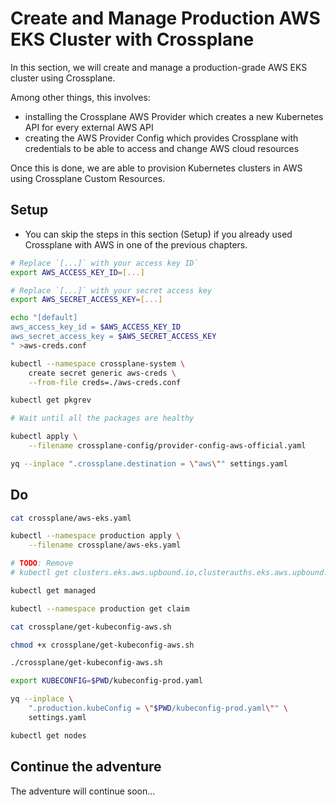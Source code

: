 # Create and Manage Production AWS EKS Cluster with Crossplane

In this section, we will create and manage a production-grade AWS EKS cluster using Crossplane.

Among other things, this involves:
* installing the Crossplane AWS Provider which creates a new Kubernetes API for every external AWS API
* creating the AWS Provider Config which provides Crossplane with credentials to be able to access and change AWS cloud resources

Once this is done, we are able to provision Kubernetes clusters in AWS using Crossplane Custom Resources. 

## Setup

* You can skip the steps in this section (Setup) if you already used Crossplane with AWS in one of the previous chapters.

```bash
# Replace `[...]` with your access key ID`
export AWS_ACCESS_KEY_ID=[...]

# Replace `[...]` with your secret access key
export AWS_SECRET_ACCESS_KEY=[...]

echo "[default]
aws_access_key_id = $AWS_ACCESS_KEY_ID
aws_secret_access_key = $AWS_SECRET_ACCESS_KEY
" >aws-creds.conf

kubectl --namespace crossplane-system \
    create secret generic aws-creds \
    --from-file creds=./aws-creds.conf

kubectl get pkgrev

# Wait until all the packages are healthy

kubectl apply \
    --filename crossplane-config/provider-config-aws-official.yaml

yq --inplace ".crossplane.destination = \"aws\"" settings.yaml
```

## Do

```bash
cat crossplane/aws-eks.yaml

kubectl --namespace production apply \
    --filename crossplane/aws-eks.yaml

# TODO: Remove
# kubectl get clusters.eks.aws.upbound.io,clusterauths.eks.aws.upbound.io,nodegroups.eks.aws.upbound.io,roles.iam.aws.upbound.io,rolepolicyattachments.iam.aws.upbound.io,vpcs.ec2.aws.upbound.io,securitygroups.ec2.aws.upbound.io,securitygrouprules.ec2.aws.upbound.io,subnets.ec2.aws.upbound.io,internetgateways.ec2.aws.upbound.io,routetables.ec2.aws.upbound.io,routes.ec2.aws.upbound.io,mainroutetableassociations.ec2.aws.upbound.io,routetableassociations.ec2.aws.upbound.io,releases.helm.crossplane.io,objects.kubernetes.crossplane.io

kubectl get managed

kubectl --namespace production get claim

cat crossplane/get-kubeconfig-aws.sh

chmod +x crossplane/get-kubeconfig-aws.sh

./crossplane/get-kubeconfig-aws.sh

export KUBECONFIG=$PWD/kubeconfig-prod.yaml

yq --inplace \
    ".production.kubeConfig = \"$PWD/kubeconfig-prod.yaml\"" \
    settings.yaml

kubectl get nodes
```

## Continue the adventure

The adventure will continue soon...
